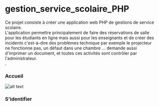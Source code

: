 # gestion_service_scolaire_PHP

Ce projet consiste à créer une application web PHP de gestions de service scolaire.<br/>
L'application  permettre principalement de faire des réservations de salle pour les étudiants en ligne mais aussi pour les enseignants et de créer des incidents c'est-à-dire des problèmes
technique par exemple le projecteur ne fonctionne pas, un défaut dans une chambre ... demande aussi d'imprimer un document, et toutes ces activités sont contrôler par l'administrateur.  
.

### Accueil

![alt text](https://github.com/moufakkir-zohair/gestion_service_scolaire_PHP/blob/main/img/App/Acceuil.png)

### S'identifier
